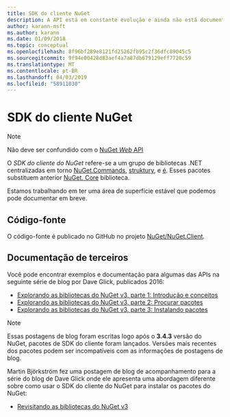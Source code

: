 ```yaml
---
title: SDK do cliente NuGet
description: A API está em constante evolução e ainda não está documentado, mas os exemplos estão disponíveis no blog de Dave Glick.
author: karann-msft
ms.author: karann
ms.date: 01/09/2018
ms.topic: conceptual
ms.openlocfilehash: 8f96bf289e8121fd25262fb95c2f36dfc89045c5
ms.sourcegitcommit: 9f94e00428d83aef4a7a87db679129eff7720c59
ms.translationtype: MT
ms.contentlocale: pt-BR
ms.lasthandoff: 04/03/2019
ms.locfileid: "58911030"
---
```

# <a name="nuget-client-sdk"></a>SDK do cliente NuGet

> [!Note]
> Não deve ser confundido com o [NuGet *Web* API](https://docs.microsoft.com/en-us/nuget/api/overview)

O *SDK do cliente do NuGet* refere-se a um grupo de bibliotecas .NET centralizadas em torno [NuGet.Commands](https://www.nuget.org/packages/NuGet.Commands), [struktury](https://www.nuget.org/packages/NuGet.Packaging), e [é](https://www.nuget.org/packages/NuGet.Protocol). Esses pacotes substituem anterior [NuGet. Core](https://www.nuget.org/packages/NuGet.Core/) biblioteca.

Estamos trabalhando em ter uma área de superfície estável que podemos pode documentar em breve.

## <a name="source-code"></a>Código-fonte

O código-fonte é publicado no GitHub no projeto [NuGet/NuGet.Client](https://github.com/NuGet/NuGet.Client).

## <a name="third-party-documentation"></a>Documentação de terceiros

Você pode encontrar exemplos e documentação para algumas das APIs na seguinte série de blog por Dave Glick, publicados 2016:

- [Explorando as bibliotecas do NuGet v3, parte 1: Introdução e conceitos](http://daveaglick.com/posts/exploring-the-nuget-v3-libraries-part-1)
- [Explorando as bibliotecas do NuGet v3, parte 2: Procurar pacotes](http://daveaglick.com/posts/exploring-the-nuget-v3-libraries-part-2)
- [Explorando as bibliotecas do NuGet v3, parte 3: Instalando pacotes](http://daveaglick.com/posts/exploring-the-nuget-v3-libraries-part-3)

> [!Note]
> Essas postagens de blog foram escritas logo após o **3.4.3** versão do NuGet, pacotes de SDK do cliente foram lançados.
> Versões mais recentes dos pacotes podem ser incompatíveis com as informações de postagens de blog.

Martin Björkström fez uma postagem de blog de acompanhamento para a série do blog de Dave Glick onde ele apresenta uma abordagem diferente sobre como usar o SDK do cliente do NuGet para instalar os pacotes do NuGet:

- [Revisitando as bibliotecas do NuGet v3](https://martinbjorkstrom.com/posts/2018-09-19-revisiting-nuget-client-libraries)
